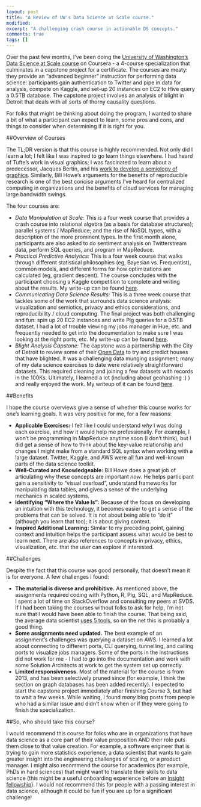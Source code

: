 ```yaml
---
layout: post
title: "A Review of UW's Data Science at Scale course."
modified:
excerpt: "A challenging crash course in actionable DS concepts."
comments: true
tags: []
---
```


Over the past few months, I’ve been doing the [University of Washington’s Data Science at Scale course][1] on Coursera - a 4-course specialization that culminates in a capstone project for a certificate. The courses are meaty: they provide an “advanced beginner” instruction for performing data science: participants gain authentication to Twitter and pipe in data for analysis, compete on Kaggle, and set-up 20 instances on EC2 to Hive query a 0.5TB database. The capstone project involves an analysis of blight in Detroit that deals with all sorts of thorny causality questions.

For folks that might be thinking about doing the program, I wanted to share a bit of what a participant can expect to learn, some pros and cons, and things to consider when determining if it is right for you.

##Overview of Courses

The TL;DR version is that this course is highly recommended. Not only did I learn a lot; I felt like I was inspired to go learn things elsewhere. I had heard of Tufte’s work in visual graphics; I was fascinated to learn about a predecessor, Jacques Bertin, and his [work to develop a semiology of graphics][2]. Similarly, Bill Howe’s arguments for the benefits of reproducible research is one of the best concise arguments I’ve heard for centralized computing in organizations and the benefits of cloud services for managing large bandwidth swings. 

The four courses are: 

* *Data Manipulation at Scale:* This is a four week course that provides a crash course into relational algebra (as a basis for database structures); parallel systems / MapReduce; and the rise of NoSQL types, with a description of the more prominent types. In the first month alone, participants are also asked to do sentiment analysis on Twitterstream data, perform SQL queries, and program in MapReduce.
* *Practical Predictive Analytics:* This is a four week course that walks through different statistical philosophies (eg, Bayesian vs. Frequentist), common models, and different forms for how optimizations are calculated (eg, gradient descent). The course concludes with the participant choosing a Kaggle competition to complete and writing about the results. My write-up can be found [here][3].
* *Communicating Data Science Results:* This is a three week course that tackles some of the work that surrounds data science analysis: visualization and semiotics, privacy and ethics considerations, and reproducibility / cloud computing. The final project was both challenging and fun: spin up 20 EC2 instances and write Pig queries for a 0.5TB dataset. I had a lot of trouble viewing my jobs manager in Hue, etc. and frequently needed to get into the documentation to make sure I was looking at the right ports, etc. My write-up can be found [here][4].
* *Blight Analysis Capstone:* The capstone was a partnership with the City of Detroit to review some of their [Open Data][5] to try and predict houses that have blighted. It was a challenging data munging assignment; many of my data science exercises to date were relatively straightforward datasets. This required cleaning and joining a few datasets with records in the 100Ks. Ultimately, I learned a lot (including about geohashing :) ) and really enjoyed the work. My writeup of it can be found [here][6].

##Benefits

I hope the course overviews give a sense of whether this course works for one’s learning goals. It was very positive for me, for a few reasons:

* **Applicable Exercises:** I felt like I could understand *why* I was doing each exercise, and how it would help me professionally. For example, I won’t be programming in MapReduce anytime soon (I don’t think), but I did get a sense of how to think about the key-value relationship and changes I might make from a standard SQL syntax when working with a large dataset. Twitter, Kaggle, and AWS were all fun and well-known parts of the data science toolkit.
* **Well-Curated and Knowledgeable:** Bill Howe does a great job of articulating why these concepts are important *now*. He helps participant gain a sensitivity to “visual overload”, understand frameworks for manipulating data tables, and gives a sense of the underlying mechanics in scaled systems. 
* **Identifying “Where the Value Is”:** Because of the focus on developing an intuition with this technology, it becomes easier to get a sense of the problems that can be solved. It is not about being able to “do it” (although you learn that too); it is about giving context.
* **Inspired Additional Learning:** Similar to my preceding point, gaining context and intuition helps the participant assess what would be best to learn next. There are also references to concepts in privacy, ethics, visualization, etc. that the user can explore if interested.

##Challenges

Despite the fact that this course was good personally, that doesn’t mean it is for everyone. A few challenges I found:

* **The material is diverse and prohibitive.** As mentioned above, the assignments required coding with Python, R, Pig, SQL, and MapReduce. I spent a lot of time on StackOverflow and consulting my peers at SVDS. If I had been taking the courses without folks to ask for help, I’m not sure that I would have been able to finish the course. That being said, the average data scientist [uses 5 tools][7], so on the net this is probably a good thing. 
* **Some assignments need updated.** The best example of an assignment’s challenges was querying a dataset on AWS. I learned a lot about connecting to different ports, CLI querying, tunnelling, and calling ports to visualize jobs managers. Some of the ports in the instructions did not work for me - I had to go into the documentation and work with some Solution Architects at work to get the system set up correctly.
* **Limited responsiveness.** Most of the material for the course is from 2013, and has been selectively pruned since (for example, I think the section on graph databases has been added recently). I expected to start the capstone project immediately after finishing Course 3, but had to wait a few weeks. While waiting, I found *many* blog posts from people who had a similar issue and didn’t know when or if they were going to finish the specialization.

##So, who should take this course?

I would recommend this course for folks who are in organizations that have data science as a core part of their value proposition AND their role puts them close to that value creation. For example, a software engineer that is trying to gain more statistics experience, a data scientist that wants to gain greater insight into the engineering challenges of scaling, or a product manager. I might also recommend the course for academics (for example, PhDs in hard sciences) that might want to translate their skills to data science (this might be a useful onboarding experience before an [Insight fellowship][8]). I would not recommend this for people with a passing interest in data science, although it could be fun if you are up for a significant challenge!


[1]: https://www.coursera.org/specializations/data-science
[2]: http://www.amazon.com/Semiology-Graphics-Diagrams-Networks-Maps/dp/1589482611/ref=pd_sim_14_17?ie=UTF8&dpID=518z2BqNTDL&dpSrc=sims&preST=_AC_UL160_SR133%2C160_&refRID=010TD5VQHTZEATTGJQ6D
[3]: http://bradaallen.com/sf-opendata/
[4]: http://bradaallen.com/pig-querying/
[5]: https://data.detroitmi.gov/
[6]: http://bradaallen.com/blight-analytics/
[7]: http://www.kdnuggets.com/polls/2015/analytics-data-mining-data-science-software-used.html
[8]: http://insightdatascience.com/